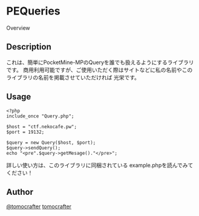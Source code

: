 PEQueries
====

Overview

## Description
これは、簡単にPocketMine-MPのQueryを誰でも扱えるようにするライブラリです。
商用利用可能ですが、ご使用いただく際はサイトなどに私の名前やこのライブラリの名前を掲載させていただければ
光栄です。

## Usage

    <?php
    include_once "Query.php";

    $host = "ctf.nekocafe.pw";
    $port = 19132;

    $query = new Query($host, $port);
    $query->sendQuery();
    echo "<pre".$query->getMesage()."</pre>";

詳しい使い方は、このライブラリに同梱されている
example.phpを読んでみてください！

## Author
[@tomocrafter](https://twitter.com/tomocrafter)
[tomocrafter](https://github.com/tomocrafter)